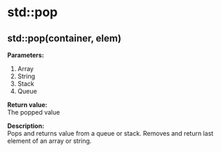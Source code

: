 # std::pop

## std::pop(container, elem)
**Parameters:**  
  1. Array
  2. String
  3. Stack
  4. Queue 


**Return value:**  
The popped value    

**Description:**  
Pops and returns value from a queue or stack.
Removes and return last element of an array or string. 